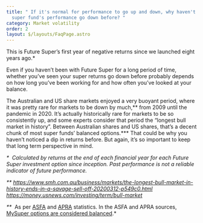 ```yaml
---
title: " If it's normal for performance to go up and down, why haven't I seen my
  super fund's performance go down before? "
category: Market volatility
order: 2
layout: $/layouts/FaqPage.astro
---
```

This is Future Super’s first year of negative returns since we launched eight years ago.* 

Even if you haven’t been with Future Super for a long period of time, whether you’ve seen your super returns go down before probably depends on how long you’ve been working for and how often you’ve looked at your balance.

The Australian and US share markets enjoyed a very buoyant period, where it was pretty rare for markets to be down by much,\*\* from 2009 until the pandemic in 2020. It’s actually historically rare for markets to be so consistently up, and some experts consider that period the “longest bull market in history”. Between Australian shares and US shares, that’s a decent chunk of most super funds’ balanced options.\*\** That could be why you haven’t noticed a dip in returns before. But again, it’s so important to keep that long term perspective in mind.

*\*﻿  Calculated by returns at the end of each financial year for each Future Super investment option since inception. Past performance is not a reliable indicator of future performance.* 

*\*﻿\* <https://www.smh.com.au/business/markets/the-longest-bull-market-in-history-ends-in-a-savage-sell-off-20200312-p549c0.html> <https://money.usnews.com/investing/term/bull-market>*

*\*﻿\**  As per [ASFA](https://www.superannuation.asn.au/ArticleDocuments/402/Superannuation%20Statistics%20August%202022v2.pdf.aspx?Embed=Y) and [APRA](https://www.apra.gov.au/sites/default/files/2022-11/Quarterly%20superannuation%20performance%20statistics%20highlights%20September%202022.pdf) statistics. In the ASFA and APRA sources, [MySuper options are considered balanced](https://treasury.gov.au/programs-and-initiatives-superannuation/mysupertreasury.gov.autreasury.gov.au).*